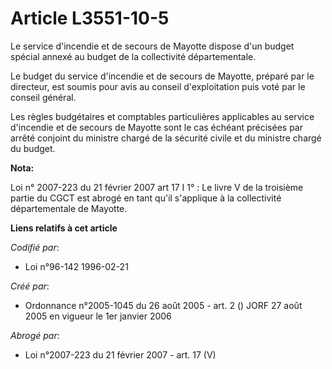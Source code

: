 # Article L3551-10-5

Le service d'incendie et de secours de Mayotte dispose d'un budget spécial annexé au budget de la collectivité
départementale.

Le budget du service d'incendie et de secours de Mayotte, préparé par le directeur, est soumis pour avis au conseil
d'exploitation puis voté par le conseil général.

Les règles budgétaires et comptables particulières applicables au service d'incendie et de secours de Mayotte sont le cas
échéant précisées par arrêté conjoint du ministre chargé de la sécurité civile et du ministre chargé du budget.

**Nota:**

Loi n° 2007-223 du 21 février 2007 art 17 I 1° : Le livre V de la troisième partie du CGCT est abrogé en tant qu'il
s'applique à la collectivité départementale de Mayotte.

**Liens relatifs à cet article**

_Codifié par_:

  - Loi n°96-142 1996-02-21

_Créé par_:

  - Ordonnance n°2005-1045 du 26 août 2005 - art. 2 () JORF 27 août 2005 en vigueur le 1er janvier 2006

_Abrogé par_:

  - Loi n°2007-223 du 21 février 2007 - art. 17 (V)

